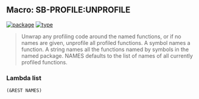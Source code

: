 ## Macro: SB-PROFILE:UNPROFILE
[![package](https://img.shields.io/badge/Package-SB--PROFILE-5f9ea0.svg?style=social&colorA=999999)](../) [![type](https://img.shields.io/badge/Type-Macro-5f9ea0.svg?style=social&colorA=999999)](../#macro) 

> Unwrap any profiling code around the named functions, or if no names
> are given, unprofile all profiled functions. A symbol names
> a function. A string names all the functions named by symbols in the
> named package. NAMES defaults to the list of names of all currently
> profiled functions.

### Lambda list
```
(&REST NAMES)
```
